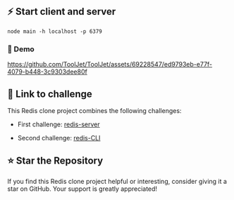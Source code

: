 ## ⚡️ Start client and server

```
node main -h localhost -p 6379
```
### 📸 Demo

https://github.com/ToolJet/ToolJet/assets/69228547/ed9793eb-e77f-4079-b448-3c9303dee80f

## 🔗 Link to challenge 

This Redis clone project combines the following challenges:

- First challenge: [redis-server](https://codingchallenges.fyi/challenges/challenge-redis)

- Second challenge: [redis-CLI](https://codingchallenges.fyi/challenges/challenge-redis-cli)

## ⭐️ Star the Repository

If you find this Redis clone project helpful or interesting, consider giving it a star on GitHub. Your support is greatly appreciated!

